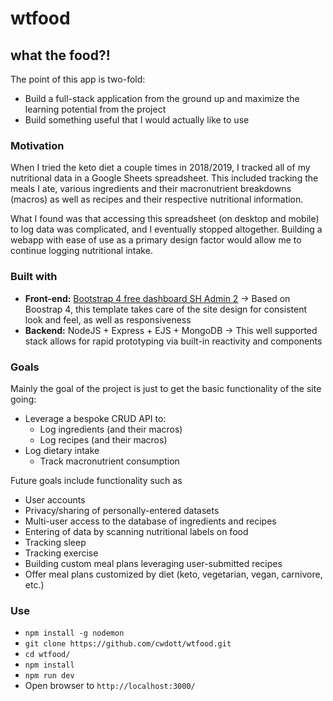 # wtfood

## what the food?!

The point of this app is two-fold:

- Build a full-stack application from the ground up and maximize the learning potential from the project
- Build something useful that I would actually like to use

### Motivation

When I tried the keto diet a couple times in 2018/2019, I tracked all of my nutritional data in a Google Sheets spreadsheet. This included tracking the meals I ate, various ingredients and their macronutrient breakdowns (macros) as well as recipes and their respective nutritional information.

What I found was that accessing this spreadsheet (on desktop and mobile) to log data was complicated, and I eventually stopped altogether. Building a webapp with ease of use as a primary design factor would allow me to continue logging nutritional intake.

### Built with

- **Front-end:** [Bootstrap 4 free dashboard SH Admin 2](https://startbootstrap.com/themes/sb-admin-2/) -> Based on Boostrap 4, this template takes care of the site design for consistent look and feel, as well as responsiveness
- **Backend:** NodeJS + Express + EJS + MongoDB -> This well supported stack allows for rapid prototyping via built-in reactivity and components

### Goals

Mainly the goal of the project is just to get the basic functionality of the site going:

- Leverage a bespoke CRUD API to:
  - Log ingredients (and their macros)
  - Log recipes (and their macros)
- Log dietary intake
  - Track macronutrient consumption

Future goals include functionality such as

- User accounts
- Privacy/sharing of personally-entered datasets
- Multi-user access to the database of ingredients and recipes
- Entering of data by scanning nutritional labels on food
- Tracking sleep
- Tracking exercise
- Building custom meal plans leveraging user-submitted recipes
- Offer meal plans customized by diet (keto, vegetarian, vegan, carnivore, etc.)

### Use

- `npm install -g nodemon`
- `git clone https://github.com/cwdott/wtfood.git`
- `cd wtfood/`
- `npm install`
- `npm run dev`
- Open browser to `http://localhost:3000/`
